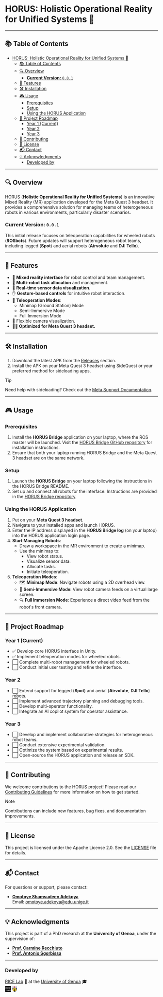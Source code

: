 # HORUS: Holistic Operational Reality for Unified Systems 🚀

---

## 📚 Table of Contents
- [HORUS: Holistic Operational Reality for Unified Systems 🚀](#horus-holistic-operational-reality-for-unified-systems-)
  - [📚 Table of Contents](#-table-of-contents)
  - [🔍 Overview](#-overview)
    - [**Current Version:** `0.0.1`](#current-version-001)
  - [🌟 Features](#-features)
  - [🛠 Installation](#-installation)
  - [🎮 Usage](#-usage)
    - [Prerequisites](#prerequisites)
    - [Setup](#setup)
    - [Using the HORUS Application](#using-the-horus-application)
  - [🚧 Project Roadmap](#-project-roadmap)
    - [Year 1 (Current)](#year-1-current)
    - [Year 2](#year-2)
    - [Year 3](#year-3)
  - [🤝 Contributing](#-contributing)
  - [📝 License](#-license)
  - [📬 Contact](#-contact)
  - [💡 Acknowledgments](#-acknowledgments)
    - [Developed by](#developed-by)

---

<a name="overview"></a>

## 🔍 Overview

HORUS (**Holistic Operational Reality for Unified Systems**) is an innovative Mixed Reality (MR) application developed for the Meta Quest 3 headset. It provides a comprehensive solution for managing teams of heterogeneous robots in various environments, particularly disaster scenarios.

### **Current Version:** `0.0.1`  
This initial release focuses on teleoperation capabilities for wheeled robots (**ROSbots**). Future updates will support heterogeneous robot teams, including legged (**Spot**) and aerial robots (**Airvolute** and **DJI Tello**).

---

<a name="features"></a>

## 🌟 Features

- 🥽 **Mixed reality interface** for robot control and team management.
- 🤖 **Multi-robot task allocation** and management.
- 📡 **Real-time sensor data visualization.**
- ✋ **Gesture-based controls** for intuitive robot interaction.
- 🚗 **Teleoperation Modes**:
  - Minimap (Ground Station) Mode
  - Semi-Immersive Mode
  - Full Immersion Mode
- 🎥 Flexible camera visualization.
- 🧑‍💻 **Optimized for Meta Quest 3 headset.**

---

<a name="installation"></a>

## 🛠 Installation

1. Download the latest APK from the [Releases](https://github.com/RICE-unige/horus/releases) section.
2. Install the APK on your Meta Quest 3 headset using SideQuest or your preferred method for sideloading apps.

> [!TIP]  
> Need help with sideloading? Check out the [Meta Support Documentation](https://www.meta.com/help).

---

<a name="usage"></a>

## 🎮 Usage

<a name="prerequisites"></a>
### Prerequisites
1. Install the **HORUS Bridge** application on your laptop, where the ROS master will be launched. Visit the [HORUS Bridge GitHub repository](https://github.com/Omotoye/horus_bridge) for installation instructions.
2. Ensure that both your laptop running HORUS Bridge and the Meta Quest 3 headset are on the same network.

<a name="setup"></a>
### Setup
1. Launch the **HORUS Bridge** on your laptop following the instructions in the HORUS Bridge README.
2. Set up and connect all robots for the interface. Instructions are provided in the [HORUS Bridge repository](https://github.com/Omotoye/horus_bridge).

<a name="using-the-horus-application"></a>
### Using the HORUS Application
1. Put on your **Meta Quest 3 headset**.
2. Navigate to your installed apps and launch HORUS.
3. Enter the IP address displayed in the **HORUS Bridge log** (on your laptop) into the HORUS application login page.
4. **Start Managing Robots**:
   - Draw a workspace in the MR environment to create a minimap.
   - Use the minimap to:
     - View robot status.
     - Visualize sensor data.
     - Allocate tasks.
     - Initiate teleoperation.
5. **Teleoperation Modes**:
   - 🗺 **Minimap Mode**: Navigate robots using a 2D overhead view.
   - 🎥 **Semi-Immersive Mode**: View robot camera feeds on a virtual large screen.
   - 🔍 **Full Immersion Mode**: Experience a direct video feed from the robot's front camera.

---

<a name="project-roadmap"></a>

## 🚧 Project Roadmap

### Year 1 (Current)  
- ✅ Develop core HORUS interface in Unity.  
- ✅ Implement teleoperation modes for wheeled robots.  
- ⬜ Complete multi-robot management for wheeled robots.  
- ⬜ Conduct initial user testing and refine the interface.  

### Year 2  
- ⬜ Extend support for legged (**Spot**) and aerial (**Airvolute**, **DJI Tello**) robots.  
- ⬜ Implement advanced trajectory planning and debugging tools.  
- ⬜ Develop multi-operator functionality.  
- ⬜ Integrate an AI copilot system for operator assistance.  

### Year 3  
- ⬜ Develop and implement collaborative strategies for heterogeneous robot teams.  
- ⬜ Conduct extensive experimental validation.  
- ⬜ Optimize the system based on experimental results.  
- ⬜ Open-source the HORUS application and release an SDK.  

---

<a name="contributing"></a>

## 🤝 Contributing

We welcome contributions to the HORUS project! Please read our [Contributing Guidelines](CONTRIBUTING.md) for more information on how to get started.

> [!NOTE]  
> Contributions can include new features, bug fixes, and documentation improvements.

---

<a name="license"></a>

## 📝 License

This project is licensed under the Apache License 2.0. See the [LICENSE](LICENSE) file for details.

---

<a name="contact"></a>

## 📬 Contact

For questions or support, please contact:
- **[Omotoye Shamsudeen Adekoya](https://rubrica.unige.it/personale/UkFEXVhg)**  
  Email: omotoye.adekoya@edu.unige.it  

---

<a name="acknowledgments"></a>

## 💡 Acknowledgments

This project is part of a PhD research at the **University of Genoa**, under the supervision of:  
- **[Prof. Carmine Recchiuto](https://rubrica.unige.it/personale/UkNDWV1r)**  
- **[Prof. Antonio Sgorbissa](https://rubrica.unige.it/personale/UkNHWlJp)**  

---

### Developed by  
[RICE Lab](https://rice.dibris.unige.it/) 🌾 at the [University of Genoa](https://unige.it/en) 🎓  
<img src="imgs/rice_lab_logo.png" width="20"/> <img src="imgs/unige.png" width="15"/>